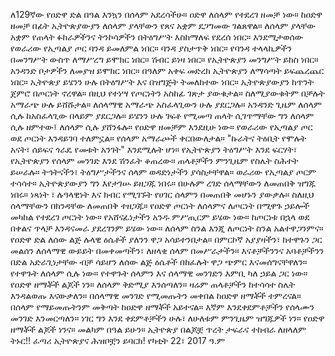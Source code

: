 ለ129ኛው የዐድዋ ድል በዓል እንኳን በሰላም አደረሳችሁ።
ዐድዋ ለሰላም የተደረገ ዘመቻ ነው።
ከዐድዋ ዘመቻ በፊት ኢትዮጵያውያን ለሰላም ያላቸውን የጸና አቋም ደጋግመው ገልጸዋል። ለሰላም ያላቸው አቋም የጠላት ፉከራዎችንና ትንኮሳዎችን በትዕግሥት እስከማለፍ የደረሰ ነበር።
እንደሚታወሰው የወራሪው የኢጣልያ ጦር ባንዳ ይመለምል ነበር። ባንዳ ያስታጥቅ ነበር። የባንዳ ተላላኪዎችን በመንግሥት ውስጥ ለማሥረግ ይሞክር ነበር። ሽብር ይነዛ ነበር።  የኢትዮጵያን መንግሥት ይከስ ነበር። አንዳንድ ቦታዎችን ለመያዝ ይሞክር ነበር። በዓለም አቀፍ መድረክ ኢትዮጵያን ለማሳጣት ይፍጨረጨር ነበር።
ኢትዮጵያ ይሄንን ሁሉ በትዕግሥት እና በዝግጅት ትመለከተው ነበር።
ኢትዮጵያውያን ከጥንት ጀምሮ  በጦርነት ኖረዋል። በዚህ የተነሣ የጦርነትን አስከፊ ገጽታ ያውቁታል።  ስለሚያውቁትም በቻሉት አማራጭ ሁሉ ይሸሹታል። ለሰላማዊ አማራጭ አስፈላጊውን ሁሉ ያደርጋሉ። አንዳንድ ጊዜም ለሰላም ሲሉ ከአስፈላጊው በላይም ያደርጋሉ። ይሄንን ሁሉ ገፍቶ የሚመጣ ጠላት ሲገጥማቸው ግን ለሰላም ሲሉ ዘምተው፤ ለሰላም ሲሉ ያሸንፋሉ።
የዐድዋ ዘመቻም እንደዚሁ ነው። የወራሪው የኢጣልያ ጦር ወደ ጦርነት እንዳይገባ ተለምኗል። የሰላም አማራጮች ቀርበውለታል። "ኩራትና ትዕቢት የሞሉት አናት፣ ሰይፍና ጎራዴ የመቱት አንገት" እንደሚሉት ሆነ። የኢትዮጵያን ትዕግሥት እንደ ፍርሃት፣ የኢትዮጵያን የሰላም መንገድ እንደ ሽንፈት ቆጠረው።
ጠላቶቻችን ምንጊዜም የስሌት ስሕተት ይሠራሉ። ትኅትናችን፣ ትዕግሥታችንና ሰላም ወዳድነታችን ያሳስታቸዋል። ወራሪው የኢጣልያ ጦርም ተሳሳተ።
ኢትዮጵያውያን ግን እየታገሡ ይዘጋጁ ነበሩ። በሁሉም ረገድ ሰላማቸውን ለመጠበቅ ዝግጁ ነበሩ። ነጻነት ፣ ሉዓላዊነት እና ክብር የሚገኙት የሀገር ሰላምን በመጠበቅ መሆኑን ያውቃሉ። ስለዚህ ሰላማቸውን በክንዳቸው ለመጠበቅ ተዘጋጁ።
የዐድዋ ጦርነት ለሰላምና ለጦርነት በሚዋጉ ኃይሎች መካከል የተደረገ ጦርነት ነው። የአሸናፊነታችን አንዱ ምሥጢርም ይሄው ነው። ከጦርነቱ በኋላ ወደ በቀልና ጥላቻ እንዳናመራ ያደረገንም ይሄው ነው። ለሰላም ስንል እንጂ ለጦርነት ስንል አልተዋጋንምና።
የዐድዋ ድል ለሰው ልጅ ሉላዊ ዕሴቶች ያለንን ዋጋ አሳይተንበታል። በምርኮኛ አያያዛችን፣ ከተዋጉን ጋር መልሰን ለሰላማዊ ውይይት በመቀመጣችን፣ ለዘላቂ ሰላም በመሥራታችን።
እናቶቻችንንና አባቶቻችንን በድል አድራጊነታቸው ብቻ ሳይሆን ለሰው ልጅ ዕሴቶች በከፈሉት ዋጋ ጭምር እናመሰግናቸዋለን። የተዋጉት ለሰላም ሲሉ ነው። የተዋጉት ሰላምን እና ሰላማዊ መንገድን እምቢ ካለ ኃይል ጋር ነው።
የዐድዋ ዘማቾች ልጆች ነን። ለሰላም ቅድሚያ እንሰጣለን። ዛሬም ጠላቶቻችን ከተሳሳተ ስሌት እንዳልወጡ እናውቃለን። በሰላማዊ  መንገድ የሚመጡትን መቀበል ከዐድዋ ዘማቾች ተምረናል። በሰላም የማይመጡትንም መቅጣት ከዐድዋ ዘማቾች አይተናል። እኛም እንደቀደምቶቻችን የሰላሙን መንገድ እንመርጣለን። ነገር ግን እንደ ቀደምቶቻችን ሁሉ፣ ለሁለቱም ምንጊዜም ዝግጁዎች ነን። የዐድዋ ዘማቾች ልጆች ነንና።
መልካም በዓል ይሁን።
ኢትዮጵያ በልጆቿ ጥረት ታፍራና ተከብራ ለዘላለም ትኑር!!
ፈጣሪ ኢትዮጵያና ሕዝቦቿን ይባርክ!
የካቲት 22፣ 2017 ዓ.ም